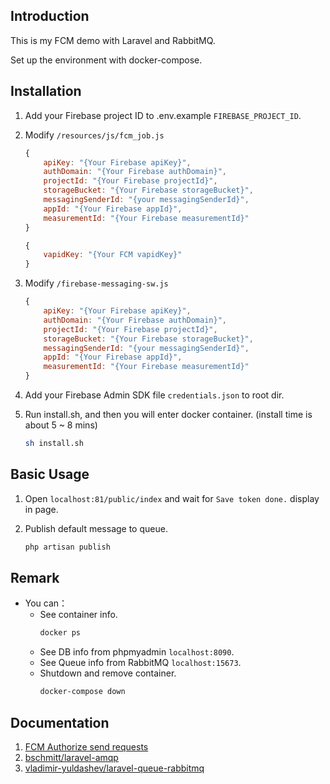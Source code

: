 ## Introduction

This is my FCM demo with Laravel and RabbitMQ.

Set up the environment with docker-compose.

## Installation

1. Add your Firebase project ID to .env.example `FIREBASE_PROJECT_ID`.

2. Modify `/resources/js/fcm_job.js`
    ```js
    {
        apiKey: "{Your Firebase apiKey}",
        authDomain: "{Your Firebase authDomain}",
        projectId: "{Your Firebase projectId}",
        storageBucket: "{Your Firebase storageBucket}",
        messagingSenderId: "{your messagingSenderId}",
        appId: "{Your Firebase appId}",
        measurementId: "{Your Firebase measurementId}"
    }

    {
        vapidKey: "{Your FCM vapidKey}"
    }
    ```

3. Modify `/firebase-messaging-sw.js`
    ```js
    {
        apiKey: "{Your Firebase apiKey}",
        authDomain: "{Your Firebase authDomain}",
        projectId: "{Your Firebase projectId}",
        storageBucket: "{Your Firebase storageBucket}",
        messagingSenderId: "{your messagingSenderId}",
        appId: "{Your Firebase appId}",
        measurementId: "{Your Firebase measurementId}"
    }
    ```

4. Add your Firebase Admin SDK file `credentials.json` to root dir.

5. Run install.sh, and then you will enter docker container. (install time is about 5 ~ 8 mins)
    ```sh
    sh install.sh
    ```

## Basic Usage

1. Open `localhost:81/public/index` and wait for `Save token done.` display in page.

2. Publish default message to queue.
    ```sh
    php artisan publish
    ```

## Remark

- You can：
    - See container info.
        ```sh
        docker ps
        ```
    - See DB info from phpmyadmin `localhost:8090`.
    - See Queue info from RabbitMQ `localhost:15673`.
    - Shutdown and remove container.
        ```sh
        docker-compose down
        ```

## Documentation
 1. [FCM Authorize send requests](https://firebase.google.com/docs/cloud-messaging/server)
 2. [bschmitt/laravel-amqp](https://github.com/bschmitt/laravel-amqp)
 3. [vladimir-yuldashev/laravel-queue-rabbitmq](https://github.com/vyuldashev/laravel-queue-rabbitmq)